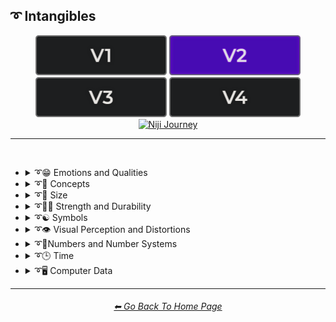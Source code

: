 <h2>➰ Intangibles</h2>

<div align="center">

[<img src="/Images/Repo_Parts/Buttons/Version_Buttons/button_version_V1_inactive.webp?raw=true" alt="MidJourney V1" height="64" />](/Pages/MJ_V1/Style_Pages/Sphere/Intangibles.md)
[<img src="/Images/Repo_Parts/Buttons/Version_Buttons/button_version_V2_active.webp?raw=true" alt="MidJourney V2" height="64" />](/Pages/MJ_V2/Style_Pages/Sphere/Intangibles.md)
[<img src="/Images/Repo_Parts/Buttons/Version_Buttons/button_version_V3_inactive.webp?raw=true" alt="MidJourney V3" height="64" />](/Pages/MJ_V3/Style_Pages/Sphere/Intangibles.md)
[<img src="/Images/Repo_Parts/Buttons/Version_Buttons/button_version_V4_inactive.webp?raw=true" alt="MidJourney V4" height="64" />](/Pages/MJ_V4/Style_Pages/Just_The_Style/Intangibles.md)
<br>
[<img src="/Images/Repo_Parts/Buttons/Version_Buttons/button_version_niji_inactive_full.webp?raw=true" alt="Niji Journey" height="64" />](/Pages/Niji_Journey/Style_Pages/Intangibles.md)

</div>

<hr>
<br>


- <details><summary>➰😁 Emotions and Qualities</summary><p><div align="center">

	| Happy | Happy Accidents | Joyful |
	| :-: | :-: | :-: |
	| <img src="/Images/MJ_V2/MidJourney_Styles_(sphere)/sphere_Happy.webp?raw=true" width="256" /> | <img src="/Images/MJ_V2/MidJourney_Styles_(sphere)/sphere_Happy_Accidents.webp?raw=true" width="256" /> | <img src="/Images/MJ_V2/MidJourney_Styles_(sphere)/Wave_12/sphere_Joyful.webp?raw=true" width="256" /> |
	
	<br>

	| Excited | Euphoric | Love |
	| :-: | :-: | :-: |
	| <img src="/Images/MJ_V2/MidJourney_Styles_(sphere)/sphere_Excited.webp?raw=true" width="256" /> | <img src="/Images/MJ_V2/MidJourney_Styles_(sphere)/Wave_9/sphere_Euphoric.webp?raw=true" width="256" /> | <img src="/Images/MJ_V2/MidJourney_Styles_(sphere)/Wave_11/sphere_Love.webp?raw=true" width="256" /> |

	<br>

	| Sad | Lonely | Depressing |
	| :-: | :-: | :-: |
	| <img src="/Images/MJ_V2/MidJourney_Styles_(sphere)/sphere_Sad.webp?raw=true" width="256" /> | <img src="/Images/MJ_V2/MidJourney_Styles_(sphere)/sphere_Lonely.webp?raw=true" width="256" /> | <img src="/Images/MJ_V2/MidJourney_Styles_(sphere)/Wave_9/sphere_Depressing.webp?raw=true" width="256" /> |
	
	<br>

	| Cheerful | Surprise |
	| :-: | :-: |
	| <img src="/Images/MJ_V2/MidJourney_Styles_(sphere)/Wave_13/sphere_Cheerful.webp?raw=true" width="256" /> | <img src="/Images/MJ_V2/MidJourney_Styles_(sphere)/Wave_12/sphere_Surprise.webp?raw=true" width="256" /> |

	<br>

	| Emotion | Emotional |
	| :-: | :-: |
	| <img src="/Images/MJ_V2/MidJourney_Styles_(sphere)/Wave_13/sphere_Emotion.webp?raw=true" width="256" /> | <img src="/Images/MJ_V2/MidJourney_Styles_(sphere)/Wave_12/sphere_Emotional.webp?raw=true" width="256" /> |

	<br>
	
	| Intense |
	| :-: |
	| <img src="/Images/MJ_V2/MidJourney_Styles_(sphere)/Wave_14/sphere_Intense.webp?raw=true" width="256" /> |

	<br>

	| Clever | Brilliant | Intelligent |
	| :-: | :-: | :-: |
	| <img src="/Images/MJ_V2/MidJourney_Styles_(sphere)/Wave_12/sphere_Clever.webp?raw=true" width="256" /> | <img src="/Images/MJ_V2/MidJourney_Styles_(sphere)/Wave_13/sphere_Brilliant.webp?raw=true" width="256" /> | <img src="/Images/MJ_V2/MidJourney_Styles_(sphere)/Wave_13/sphere_Intelligent.webp?raw=true" width="256" /> |

	<br>

	| Whimsical |
	| :-: |
	| <img src="/Images/MJ_V2/MidJourney_Styles_(sphere)/Wave_12/sphere_Whimsical.webp?raw=true" width="256" /> |

	<br>

	| Pleasing | Evocative |
	| :-: | :-: |
	| <img src="/Images/MJ_V2/MidJourney_Styles_(sphere)/Wave_13/sphere_Pleasing.webp?raw=true" width="256" /> | <img src="/Images/MJ_V2/MidJourney_Styles_(sphere)/Wave_12/sphere_Evocative.webp?raw=true" width="256" /> |

	<br>

	| Angry | Dangerous |
	| :-: | :-: |
	| <img src="/Images/MJ_V2/MidJourney_Styles_(sphere)/sphere_Angry.webp?raw=true" width="256" /> | <img src="/Images/MJ_V2/MidJourney_Styles_(sphere)/Wave_11/sphere_Dangerous.webp?raw=true" width="256" /> |
	
	<br>

	| Angelic | Good | Heavenly |
	| :-: | :-: | :-: |
	| <img src="/Images/MJ_V2/MidJourney_Styles_(sphere)/sphere_Angelic.webp?raw=true" width="256" /> | <img src="/Images/MJ_V2/MidJourney_Styles_(sphere)/sphere_Good.webp?raw=true" width="256" /> | <img src="/Images/MJ_V2/MidJourney_Styles_(sphere)/Wave_12/sphere_Heavenly.webp?raw=true" width="256" /> |

	<br>

	| Evil | Diabolic | Demonic |
	| :-: | :-: | :-: |
	| <img src="/Images/MJ_V2/MidJourney_Styles_(sphere)/sphere_Evil.webp?raw=true" width="256" /> | <img src="/Images/MJ_V2/MidJourney_Styles_(sphere)/Wave_11/sphere_Diabolic.webp?raw=true" width="256" /> | <img src="/Images/MJ_V2/MidJourney_Styles_(sphere)/Wave_11/sphere_Demonic.webp?raw=true" width="256" /> |

	<br>

	| Corrupt | Corrupted |
	| :-: | :-: |
	| <img src="/Images/MJ_V2/MidJourney_Styles_(sphere)/Wave_11/sphere_Corrupt.webp?raw=true" width="256" /> | <img src="/Images/MJ_V2/MidJourney_Styles_(sphere)/Wave_11/sphere_Corrupted.webp?raw=true" width="256" /> |

	<br>

    | God | Devil |
    | :-: | :-: |
    | <img src="/Images/MJ_V2/MidJourney_Styles_(sphere)/Wave_9/sphere_God.webp?raw=true" width="256" /> | <img src="/Images/MJ_V2/MidJourney_Styles_(sphere)/Wave_9/sphere_Devil.webp?raw=true" width="256" /> |

    <br>

	| Benevolent | Malevolent |
	| :-: | :-: |
	| <img src="/Images/MJ_V2/MidJourney_Styles_(sphere)/Wave_9/sphere_Benevolent.webp?raw=true" width="256" /> | <img src="/Images/MJ_V2/MidJourney_Styles_(sphere)/Wave_9/sphere_Malevolent.webp?raw=true" width="256" /> |

	<br>
	
	| Troubled | Cringey |
	| :-: | :-: |
	| <img src="/Images/MJ_V2/MidJourney_Styles_(sphere)/Wave_14/sphere_Troubled.webp?raw=true" width="256" /> | <img src="/Images/MJ_V2/MidJourney_Styles_(sphere)/Wave_14/sphere_Cringey.webp?raw=true" width="256" /> |

	<br>

	| Creepy | Horror | Frightened |
	| :-: | :-: | :-: |
	| <img src="/Images/MJ_V2/MidJourney_Styles_(sphere)/Wave_9/sphere_Creepy.webp?raw=true" width="256" /> | <img src="/Images/MJ_V2/MidJourney_Styles_(sphere)/Wave_9/sphere_Horror.webp?raw=true" width="256" /> | <img src="/Images/MJ_V2/MidJourney_Styles_(sphere)/Wave_12/sphere_Frightened.webp?raw=true" width="256" /> |

	<br>
	
	| Soulful | Sublime | Ideal |
	| :-: | :-: | :-: |
	| <img src="/Images/MJ_V2/MidJourney_Styles_(sphere)/Wave_12/sphere_Soulful.webp?raw=true" width="256" /> | <img src="/Images/MJ_V2/MidJourney_Styles_(sphere)/Wave_12/sphere_Sublime.webp?raw=true" width="256" /> | <img src="/Images/MJ_V2/MidJourney_Styles_(sphere)/Wave_12/sphere_Ideal.webp?raw=true" width="256" /> |

	<br>

	| Luscious | Consumable |
	| :-: | :-: |
	| <img src="/Images/MJ_V2/MidJourney_Styles_(sphere)/Wave_13/sphere_Luscious.webp?raw=true" width="256" /> | <img src="/Images/MJ_V2/MidJourney_Styles_(sphere)/Wave_13/sphere_Consumable.webp?raw=true" width="256" /> |

	<br>

	| Cute |
	| :-: |
	| <img src="/Images/MJ_V2/MidJourney_Styles_(sphere)/Wave_11/sphere_Cute.webp?raw=true" width="256" /> |

	</div></p></details>


- <details><summary>➰🧠 Concepts</summary><p><div align="center">

	| Concept | Conceptual | Number |
	| :-: | :-: | :-: |
	| <img src="/Images/MJ_V2/MidJourney_Styles_(sphere)/Wave_13/sphere_Concept.webp?raw=true" width="256" /> | <img src="/Images/MJ_V2/MidJourney_Styles_(sphere)/Wave_14/sphere_Conceptual.webp?raw=true" width="256" /> | <img src="/Images/MJ_V2/MidJourney_Styles_(sphere)/Wave_13/sphere_Number.webp?raw=true" width="256" /> |
	
	<br>

	| Infused | Refreshing | Essence |
	| :-: | :-: | :-: |
	| <img src="/Images/MJ_V2/MidJourney_Styles_(sphere)/sphere_Infused.webp?raw=true" width="256" /> | <img src="/Images/MJ_V2/MidJourney_Styles_(sphere)/sphere_Refreshing.webp?raw=true" width="256" /> | <img src="/Images/MJ_V2/MidJourney_Styles_(sphere)/sphere_Essence.webp?raw=true" width="256" /> |
	
	<br>
	
	| Esoteric | Supersonic | Magnetic |
	| :-: | :-: | :-: |
	| <img src="/Images/MJ_V2/MidJourney_Styles_(sphere)/Wave_11/sphere_Esoteric.webp?raw=true" width="256" /> | <img src="/Images/MJ_V2/MidJourney_Styles_(sphere)/sphere_Supersonic.webp?raw=true" width="256" /> | <img src="/Images/MJ_V2/MidJourney_Styles_(sphere)/Wave_11/sphere_Magnetic.webp?raw=true" width="256" /> |

	<br>

	| Significant | Insanity |
	| :-: | :-: |
	| <img src="/Images/MJ_V2/MidJourney_Styles_(sphere)/Wave_9/sphere_Significant.webp?raw=true" width="256" /> | <img src="/Images/MJ_V2/MidJourney_Styles_(sphere)/Wave_11/sphere_Insanity.webp?raw=true" width="256" /> |

	<br>

	| Void |
	| :-: |
	| <img src="/Images/MJ_V2/MidJourney_Styles_(sphere)/Wave_12/sphere_Void.webp?raw=true" width="256" /> |

	<br>
	
	| Theme |
	| :-: |
	| <img src="/Images/MJ_V2/MidJourney_Styles_(sphere)/Wave_13/sphere_Theme.webp?raw=true" width="256" /> |

	<br>

	| Neural | Bleak | Barren |
	| :-: | :-: | :-: |
	| <img src="/Images/MJ_V2/MidJourney_Styles_(sphere)/Wave_13/sphere_Neural.webp?raw=true" width="256" /> | <img src="/Images/MJ_V2/MidJourney_Styles_(sphere)/Wave_13/sphere_Bleak.webp?raw=true" width="256" /> | <img src="/Images/MJ_V2/MidJourney_Styles_(sphere)/Wave_13/sphere_Barren.webp?raw=true" width="256" /> |
	
	<br>

	| Eerie | Vast |
	| :-: | :-: |
	| <img src="/Images/MJ_V2/MidJourney_Styles_(sphere)/Wave_10/sphere_Eerie.webp?raw=true" width="256" /> | <img src="/Images/MJ_V2/MidJourney_Styles_(sphere)/Wave_10/sphere_Vast.webp?raw=true" width="256" /> |

	<br>

	| Nothing | Something |
	| :-: | :-: |
	| <img src="/Images/MJ_V2/MidJourney_Styles_(sphere)/Wave_11/sphere_Nothing.webp?raw=true" width="256" /> | <img src="/Images/MJ_V2/MidJourney_Styles_(sphere)/Wave_11/sphere_Something.webp?raw=true" width="256" /> |
	
	<br>
	
	| Anything | Everything |
	| :-: | :-: |
	| <img src="/Images/MJ_V2/MidJourney_Styles_(sphere)/Wave_11/sphere_Anything.webp?raw=true" width="256" /> | <img src="/Images/MJ_V2/MidJourney_Styles_(sphere)/Wave_11/sphere_Everything.webp?raw=true" width="256" /> |

	<br>
	
	| Someone | Somebody |
	| :-: | :-: |
	| <img src="/Images/MJ_V2/MidJourney_Styles_(sphere)/Wave_12/sphere_Someone.webp?raw=true" width="256" /> | <img src="/Images/MJ_V2/MidJourney_Styles_(sphere)/Wave_12/sphere_Somebody.webp?raw=true" width="256" /> |
	
	<br>
	
	| No-one | Nobody |
	| :-: | :-: |
	| <img src="/Images/MJ_V2/MidJourney_Styles_(sphere)/Wave_12/sphere_No-one.webp?raw=true" width="256" /> | <img src="/Images/MJ_V2/MidJourney_Styles_(sphere)/Wave_12/sphere_Nobody.webp?raw=true" width="256" /> |
	
	<br>
	
	| Anyone | Anybody |
	| :-: | :-: |
	| <img src="/Images/MJ_V2/MidJourney_Styles_(sphere)/Wave_12/sphere_Anyone.webp?raw=true" width="256" /> | <img src="/Images/MJ_V2/MidJourney_Styles_(sphere)/Wave_12/sphere_Anybody.webp?raw=true" width="256" /> |

	<br>
	
	| Feng Shui | Perfectionism | OCD |
	| :-: | :-: | :-: |
	| <img src="/Images/MJ_V2/MidJourney_Styles_(sphere)/sphere_Feng_Shui.webp?raw=true" width="256" /> | <img src="/Images/MJ_V2/MidJourney_Styles_(sphere)/sphere_Perfectionism.webp?raw=true" width="256" /> | <img src="/Images/MJ_V2/MidJourney_Styles_(sphere)/sphere_OCD.webp?raw=true" width="256" /> |
	
	<br>

	| Knolling | Organized | Sorted |
	| :-: | :-: | :-: |
	| <img src="/Images/MJ_V2/MidJourney_Styles_(sphere)/Wave_14/sphere_Knolling.webp?raw=true" width="256" /> | <img src="/Images/MJ_V2/MidJourney_Styles_(sphere)/Wave_9/sphere_Organized.webp?raw=true" width="256" /> | <img src="/Images/MJ_V2/MidJourney_Styles_(sphere)/Wave_9/sphere_Sorted.webp?raw=true" width="256" /> |

	<br>

	| Neat | Tidy | Archive |
	| :-: | :-: | :-: |
	| <img src="/Images/MJ_V2/MidJourney_Styles_(sphere)/Wave_9/sphere_Neat.webp?raw=true" width="256" /> | <img src="/Images/MJ_V2/MidJourney_Styles_(sphere)/Wave_9/sphere_Tidy.webp?raw=true" width="256" /> | <img src="/Images/MJ_V2/MidJourney_Styles_(sphere)/Wave_12/sphere_Archive.webp?raw=true" width="256" /> |

	<br>
	
	| Random | Technique |
	| :-: | :-: |
    | <img src="/Images/MJ_V2/MidJourney_Styles_(sphere)/sphere_Random.webp?raw=true" width="256" /> | <img src="/Images/MJ_V2/MidJourney_Styles_(sphere)/Wave_13/sphere_Technique.webp?raw=true" width="256" /> |

    <br>
	
	| Array | Flexible | Upside-Down |
	| :-: | :-: | :-: |
	| <img src="/Images/MJ_V2/MidJourney_Styles_(sphere)/sphere_Array.webp?raw=true" width="256" /> | <img src="/Images/MJ_V2/MidJourney_Styles_(sphere)/sphere_Flexible.webp?raw=true" width="256" /> | <img src="/Images/MJ_V2/MidJourney_Styles_(sphere)/sphere_Upside-Down.webp?raw=true" width="256" /> |

	<br>
	
	| Chiral | Chirality | Ambidextrous |
	| :-: | :-: | :-: |
	| <img src="/Images/MJ_V2/MidJourney_Styles_(sphere)/Wave_14/sphere_Chiral.webp?raw=true" width="256" /> | <img src="/Images/MJ_V2/MidJourney_Styles_(sphere)/Wave_14/sphere_Chirality.webp?raw=true" width="256" /> | <img src="/Images/MJ_V2/MidJourney_Styles_(sphere)/Wave_14/sphere_Ambidextrous.webp?raw=true" width="256" /> |
	
	<br>
	
	| Continuity |
	| :-: |
	| <img src="/Images/MJ_V2/MidJourney_Styles_(sphere)/Wave_14/sphere_Continuity.webp?raw=true" width="256" /> |

	<br>
	
	| Kinetic |
	| :-: |
	| <img src="/Images/MJ_V2/MidJourney_Styles_(sphere)/Wave_14/sphere_Kinetic.webp?raw=true" width="256" /> |

	<br>

	| Muted | Silence |
	| :-: | :-: |
	| <img src="/Images/MJ_V2/MidJourney_Styles_(sphere)/sphere_Muted.webp?raw=true" width="256" /> | <img src="/Images/MJ_V2/MidJourney_Styles_(sphere)/Wave_12/sphere_Silence.webp?raw=true" width="256" /> |

	<br>

	| Ambiguous Image | Bayer Matrix |
	| :-: | :-: |
	| <img src="/Images/MJ_V2/MidJourney_Styles_(sphere)/sphere_Ambiguous_image.webp?raw=true" width="256" /> | <img src="/Images/MJ_V2/MidJourney_Styles_(sphere)/sphere_BayerMatrix.webp?raw=true" width="256" /> |

	<br>

	| Beginning | End | Extended |
    | :-: | :-: | :-: |
    | <img src="/Images/MJ_V2/MidJourney_Styles_(sphere)/sphere_Beginning.webp?raw=true" width="256" /> | <img src="/Images/MJ_V2/MidJourney_Styles_(sphere)/sphere_End.webp?raw=true" width="256" /> | <img src="/Images/MJ_V2/MidJourney_Styles_(sphere)/Wave_13/sphere_Extended.webp?raw=true" width="256" /> |

	<br>

	| Life | Death | Purgatory |
	| :-: | :-: | :-: |
	| <img src="/Images/MJ_V2/MidJourney_Styles_(sphere)/Wave_12/sphere_Life.webp?raw=true" width="256" /> | <img src="/Images/MJ_V2/MidJourney_Styles_(sphere)/Wave_12/sphere_Death.webp?raw=true" width="256" /> | <img src="/Images/MJ_V2/MidJourney_Styles_(sphere)/Wave_12/sphere_Purgatory.webp?raw=true" width="256" /> |

	<br>

	| Mind | Ego | Egodeath |
	| :-: | :-: | :-: |
	| <img src="/Images/MJ_V2/MidJourney_Styles_(sphere)/Wave_12/sphere_Mind.webp?raw=true" width="256" /> | <img src="/Images/MJ_V2/MidJourney_Styles_(sphere)/Wave_12/sphere_Ego.webp?raw=true" width="256" /> | <img src="/Images/MJ_V2/MidJourney_Styles_(sphere)/Wave_12/sphere_Egodeath.webp?raw=true" width="256" /> |

	<br>

	| Paradox | Cryptic |
	| :-: | :-: |
	|<img src="/Images/MJ_V2/MidJourney_Styles_(sphere)/sphere_Paradox.webp?raw=true" width="256" /> | <img src="/Images/MJ_V2/MidJourney_Styles_(sphere)/Wave_14/sphere_Cryptic.webp?raw=true" width="256" /> |

	<br>

	| Modified | Modification | Manipulation |
	| :-: | :-: | :-: |
	| <img src="/Images/MJ_V2/MidJourney_Styles_(sphere)/Wave_13/sphere_Modified.webp?raw=true" width="256" /> | <img src="/Images/MJ_V2/MidJourney_Styles_(sphere)/Wave_13/sphere_Modification.webp?raw=true" width="256" /> | <img src="/Images/MJ_V2/MidJourney_Styles_(sphere)/Wave_13/sphere_Manipulation.webp?raw=true" width="256" /> |
	
	<br>
	
	| Alterations |
	| :-: |
	| <img src="/Images/MJ_V2/MidJourney_Styles_(sphere)/sphere_Alterations.webp?raw=true" width="256" /> |

	<br>
	
	| Miscellaneous | Experimental |
	| :-: | :-: |
	| <img src="/Images/MJ_V2/MidJourney_Styles_(sphere)/Wave_13/sphere_Miscellaneous.webp?raw=true" width="256" /> | <img src="/Images/MJ_V2/MidJourney_Styles_(sphere)/Wave_13/sphere_Experimental.webp?raw=true" width="256" /> |
	
	<br>
	
	| Aspect | Ratio | Aspect Ratio |
	| :-: | :-: | :-: |
	| <img src="/Images/MJ_V2/MidJourney_Styles_(sphere)/Wave_13/sphere_Aspect.webp?raw=true" width="256" /> | <img src="/Images/MJ_V2/MidJourney_Styles_(sphere)/Wave_13/sphere_Ratio.webp?raw=true" width="256" /> | <img src="/Images/MJ_V2/MidJourney_Styles_(sphere)/Wave_13/sphere_Aspect_Ratio.webp?raw=true" width="256" /> |
	
	<br>

	| Physics | System | Prompt |
	| :-: | :-: | :-: |
	| <img src="/Images/MJ_V2/MidJourney_Styles_(sphere)/sphere_physics.webp?raw=true" width="256" /> | <img src="/Images/MJ_V2/MidJourney_Styles_(sphere)/Wave_13/sphere_System.webp?raw=true" width="256" /> | <img src="/Images/MJ_V2/MidJourney_Styles_(sphere)/Wave_11/sphere_Prompt.webp?raw=true" width="256" /> |

	<br>

	| Sinusoid | Summation |
	| :-: | :-: |
	| <img src="/Images/MJ_V2/MidJourney_Styles_(sphere)/sphere_Sinusoid.webp?raw=true" width="256" /> | <img src="/Images/MJ_V2/MidJourney_Styles_(sphere)/sphere_Summation.webp?raw=true" width="256" /> |

	<br>

	| Destructive | Abrasion |
	| :-: | :-: |
	| <img src="/Images/MJ_V2/MidJourney_Styles_(sphere)/sphere_Destructive.webp?raw=true" width="256" /> | <img src="/Images/MJ_V2/MidJourney_Styles_(sphere)/sphere_Abrasion.webp?raw=true" width="256" /> |

	<br>

	| Obstructed | Convergence |
	| :-: | :-: |
	| <img src="/Images/MJ_V2/MidJourney_Styles_(sphere)/sphere_Obstructed.webp?raw=true" width="256" /> | <img src="/Images/MJ_V2/MidJourney_Styles_(sphere)/sphere_Convergence.webp?raw=true" width="256" /> |

	<br>

    | Displace | Shifted | Shifting |
    | :-: | :-: | :-: |
	| <img src="/Images/MJ_V2/MidJourney_Styles_(sphere)/sphere_Displace.webp?raw=true" width="256" /> | <img src="/Images/MJ_V2/MidJourney_Styles_(sphere)/sphere_Shifted.webp?raw=true" width="256" /> | <img src="/Images/MJ_V2/MidJourney_Styles_(sphere)/sphere_Shifting.webp?raw=true" width="256" /> |

	<br>
	
	| Resolution | Format |
	| :-: | :-: |
	| <img src="/Images/MJ_V2/MidJourney_Styles_(sphere)/Wave_13/sphere_Resolution.webp?raw=true" width="256" /> | <img src="/Images/MJ_V2/MidJourney_Styles_(sphere)/Wave_13/sphere_Format.webp?raw=true" width="256" /> |

	<br>
	
	| Breathing |
	| :-: |
	| <img src="/Images/MJ_V2/MidJourney_Styles_(sphere)/sphere_Breathing.webp?raw=true" width="256" /> |

	<br>
	
	| Play | Playing | Playful |
	| :-: | :-: | :-: |
	| <img src="/Images/MJ_V2/MidJourney_Styles_(sphere)/sphere_Play.webp?raw=true" width="256" /> | <img src="/Images/MJ_V2/MidJourney_Styles_(sphere)/sphere_Playing.webp?raw=true" width="256" /> | <img src="/Images/MJ_V2/MidJourney_Styles_(sphere)/sphere_Playful.webp?raw=true" width="256" /> |

	<br>
	
	| Derp | Hurr-Durr |
	| :-: | :-: |
	| <img src="/Images/MJ_V2/MidJourney_Styles_(sphere)/sphere_Derp.webp?raw=true" width="256" /> | <img src="/Images/MJ_V2/MidJourney_Styles_(sphere)/sphere_Hurr-Durr.webp?raw=true" width="256" /> |
	
	<br>
	
	| Derr | Durrific |
	| :-: | :-: |
	| <img src="/Images/MJ_V2/MidJourney_Styles_(sphere)/sphere_Derr.webp?raw=true" width="256" /> | <img src="/Images/MJ_V2/MidJourney_Styles_(sphere)/sphere_Durrific.webp?raw=true" width="256" /> |

	</div></p></details>


- <details><summary>➰🤏 Size</summary><p><div align="center">

	| Size | Bite-Sized | Scale |
	| :-: | :-: | :-: |
	| <img src="/Images/MJ_V2/MidJourney_Styles_(sphere)/Wave_13/sphere_Size.webp?raw=true" width="256" /> | <img src="/Images/MJ_V2/MidJourney_Styles_(sphere)/Wave_13/sphere_Bite-Sized.webp?raw=true" width="256" /> | <img src="/Images/MJ_V2/MidJourney_Styles_(sphere)/Wave_14/sphere_Scale.webp?raw=true" width="256" /> |
	
	<br>

	| Nano | Micro | Tiny |
	| :-: | :-: | :-: |
	| <img src="/Images/MJ_V2/MidJourney_Styles_(sphere)/sphere_Nano.webp?raw=true" width="256" /> | <img src="/Images/MJ_V2/MidJourney_Styles_(sphere)/sphere_Micro.webp?raw=true" width="256" /> | <img src="/Images/MJ_V2/MidJourney_Styles_(sphere)/sphere_Tiny.webp?raw=true" width="256" /> |
	
	<br>
	
	| Mini | Big | Large |
	| :-: | :-: | :-: |
	| <img src="/Images/MJ_V2/MidJourney_Styles_(sphere)/sphere_Mini.webp?raw=true" width="256" /> | <img src="/Images/MJ_V2/MidJourney_Styles_(sphere)/sphere_Big.webp?raw=true" width="256" /> | <img src="/Images/MJ_V2/MidJourney_Styles_(sphere)/sphere_Large.webp?raw=true" width="256" /> |

	<br>
	
	| Huge | Massive | Massive Scale |
	| :-: | :-: | :-: |
	| <img src="/Images/MJ_V2/MidJourney_Styles_(sphere)/sphere_massivescale.webp?raw=true" width="256" /> | <img src="/Images/MJ_V2/MidJourney_Styles_(sphere)/sphere_Massive.webp?raw=true" width="256" /> | <img src="/Images/MJ_V2/MidJourney_Styles_(sphere)/sphere_Huge.webp?raw=true" width="256" /> |
	
	</div></p></details>


- <details><summary>➰🏋️‍♂️ Strength and Durability</summary><p><div align="center">

	| Weak | Strong | Durable |
	| :-: | :-: | :-: |
	| <img src="/Images/MJ_V2/MidJourney_Styles_(sphere)/sphere_Weak.webp?raw=true" width="256" /> | <img src="/Images/MJ_V2/MidJourney_Styles_(sphere)/sphere_Strong.webp?raw=true" width="256" /> | <img src="/Images/MJ_V2/MidJourney_Styles_(sphere)/Wave_14/sphere_Durable.webp?raw=true" width="256" /> |

	<br>

	| Powerful |
	| :-: |
	| <img src="/Images/MJ_V2/MidJourney_Styles_(sphere)/sphere_Powerful.webp?raw=true" width="256" /> |

	</div></p></details>


- <details><summary>➰☯ Symbols</summary><p>

  - <details><summary>☯♓ Zodiac Signs</summary><p><div align="center">

    | Capricornus | Aquarius | Pisces |
    | :-: | :-: | :-: |
    | <img src="/Images/MJ_V2/MidJourney_Styles_(sphere)/sphere_Capricornus.webp?raw=true" width="256" /> | <img src="/Images/MJ_V2/MidJourney_Styles_(sphere)/sphere_Aquarius.webp?raw=true" width="256" /> | <img src="/Images/MJ_V2/MidJourney_Styles_(sphere)/sphere_Pisces.webp?raw=true" width="256" /> |

    <br>

    | Taurus | Gemini | Cancer |
    | :-: | :-: | :-: |
    | <img src="/Images/MJ_V2/MidJourney_Styles_(sphere)/sphere_Taurus.webp?raw=true" width="256" /> | <img src="/Images/MJ_V2/MidJourney_Styles_(sphere)/sphere_Gemini.webp?raw=true" width="256" /> | <img src="/Images/MJ_V2/MidJourney_Styles_(sphere)/sphere_Cancer.webp?raw=true" width="256" /> |

    <br>

    | Leo | Virgo | Libra |
    | :-: | :-: | :-: |
    | <img src="/Images/MJ_V2/MidJourney_Styles_(sphere)/sphere_Leo.webp?raw=true" width="256" /> | <img src="/Images/MJ_V2/MidJourney_Styles_(sphere)/sphere_Virgo.webp?raw=true" width="256" /> | <img src="/Images/MJ_V2/MidJourney_Styles_(sphere)/sphere_Libra.webp?raw=true" width="256" /> |

    <br>

    | Scorpio | Sagittarius |
    | :-: | :-: |
    | <img src="/Images/MJ_V2/MidJourney_Styles_(sphere)/sphere_Scorpio.webp?raw=true" width="256" /> | <img src="/Images/MJ_V2/MidJourney_Styles_(sphere)/sphere_Sagittarius.webp?raw=true" width="256" /> |

	</div></p></details>


  - <details><summary>☯ Other Symbols</summary><p><div align="center">

	| Symbol | Symbols |
	| :-: | :-: |
	| <img src="/Images/MJ_V2/MidJourney_Styles_(sphere)/Wave_13/sphere_Symbol.webp?raw=true" width="256" /> | <img src="/Images/MJ_V2/MidJourney_Styles_(sphere)/Wave_13/sphere_Symbols.webp?raw=true" width="256" /> |

	<br>

	| Zodiac | Zodiac Sign |
	| :-: | :-: |
	| <img src="/Images/MJ_V2/MidJourney_Styles_(sphere)/Wave_13/sphere_Zodiac.webp?raw=true" width="256" /> | <img src="/Images/MJ_V2/MidJourney_Styles_(sphere)/Wave_13/sphere_Zodiac_Sign.webp?raw=true" width="256" /> |

	<br>

	| Yin Yang | Clef |
	| :-: | :-: |
	| <img src="/Images/MJ_V2/MidJourney_Styles_(sphere)/sphere_YinYang.webp?raw=true" width="256" /> | <img src="/Images/MJ_V2/MidJourney_Styles_(sphere)/Wave_11/sphere_Clef.webp?raw=true" width="256" /> |

	<br>
	
	| Sigil | Ouroboros |
	| :-: | :-: |
	| <img src="/Images/MJ_V2/MidJourney_Styles_(sphere)/Wave_11/sphere_Sigil.webp?raw=true" width="256" /> | <img src="/Images/MJ_V2/MidJourney_Styles_(sphere)/Wave_11/sphere_Ouroboros.webp?raw=true" width="256" /> |

	</div></p></details>

  </p></details>


- <details><summary>➰👁 Visual Perception and Distortions</summary><p><div align="center">

	| Visual Perception | Visual Agnosia | Vertigo |
	| :-: | :-: | :-: |
	| <img src="/Images/MJ_V2/MidJourney_Styles_(sphere)/sphere_Visual_Perception.webp?raw=true" width="256" /> | <img src="/Images/MJ_V2/MidJourney_Styles_(sphere)/sphere_Visual_Agnosia.webp?raw=true" width="256" /> | <img src="/Images/MJ_V2/MidJourney_Styles_(sphere)/Wave_12/sphere_Vertigo.webp?raw=true" width="256" /> |

	<br>

	| Ianothinopsia | Dysmorphopsia |
	| :-: | :-: |
	| <img src="/Images/MJ_V2/MidJourney_Styles_(sphere)/sphere_Ianothinopsia.webp?raw=true" width="256" /> | <img src="/Images/MJ_V2/MidJourney_Styles_(sphere)/sphere_Dysmorphopsia.webp?raw=true" width="256" /> |
	
	<br>
	
	| Micropsia | Microtelepsia |
	| :-: | :-: |
	| <img src="/Images/MJ_V2/MidJourney_Styles_(sphere)/sphere_Micropsia.webp?raw=true" width="256" /> | <img src="/Images/MJ_V2/MidJourney_Styles_(sphere)/sphere_Microtelepsia.webp?raw=true" width="256" /> |
	
	<br>
	
	| Macropsia | Pelopsia |
	| :-: | :-: |
	| <img src="/Images/MJ_V2/MidJourney_Styles_(sphere)/sphere_Macropsia.webp?raw=true" width="256" /> | <img src="/Images/MJ_V2/MidJourney_Styles_(sphere)/sphere_Pelopsia.webp?raw=true" width="256" /> |
	
	<br>
	
	| Xanthopsia | Achromatopsia |
	| :-: | :-: |
	| <img src="/Images/MJ_V2/MidJourney_Styles_(sphere)/sphere_Xanthopsia.webp?raw=true" width="256" /> | <img src="/Images/MJ_V2/MidJourney_Styles_(sphere)/sphere_Achromatopsia.webp?raw=true" width="256" /> |

  </div></p></details>


- <details><summary>➰🔢Numbers and Number Systems</summary><p>

  - <details><summary>🔢 Numbers</summary><p><div align="center">

	| Hundred | Thousand |
	| :-: | :-: |
	| <img src="/Images/MJ_V2/MidJourney_Styles_(sphere)/Wave_9/sphere_Hundred.webp?raw=true" width="256" /> | <img src="/Images/MJ_V2/MidJourney_Styles_(sphere)/Wave_9/sphere_Thousand.webp?raw=true" width="256" /> |

	<br>

	| Million | Billion | Trillion |
	| :-: | :-: | :-: |
	| <img src="/Images/MJ_V2/MidJourney_Styles_(sphere)/Wave_9/sphere_Million.webp?raw=true" width="256" /> | <img src="/Images/MJ_V2/MidJourney_Styles_(sphere)/Wave_9/sphere_Billion.webp?raw=true" width="256" /> | <img src="/Images/MJ_V2/MidJourney_Styles_(sphere)/Wave_9/sphere_Trillion.webp?raw=true" width="256" /> |

	<br>
	
	| Quadrillion |
	| :-: |
	| <img src="/Images/MJ_V2/MidJourney_Styles_(sphere)/Wave_12/sphere_Quadrillion.webp?raw=true" width="256" /> |

	</div></p></details>




  - <details><summary>🔢 Number Systems</summary><p><div align="center">

	| Unary | Binary | Ternary |
	| :-: | :-: | :-: |
	| <img src="/Images/MJ_V2/MidJourney_Styles_(sphere)/sphere_Unary.webp?raw=true" width="256" /> | <img src="/Images/MJ_V2/MidJourney_Styles_(sphere)/sphere_Binary.webp?raw=true" width="256" /> | <img src="/Images/MJ_V2/MidJourney_Styles_(sphere)/sphere_Ternary.webp?raw=true" width="256" /> |
	
	<br>
	
	| Quaternary | Quinary | Senary |
	| :-: | :-: | :-: |
	| <img src="/Images/MJ_V2/MidJourney_Styles_(sphere)/sphere_Quaternary.webp?raw=true" width="256" /> | <img src="/Images/MJ_V2/MidJourney_Styles_(sphere)/sphere_Quinary.webp?raw=true" width="256" /> | <img src="/Images/MJ_V2/MidJourney_Styles_(sphere)/sphere_Senary.webp?raw=true" width="256" /> |
	
	<br>
	
	| Septenary | Octal | Nonary |
	| :-: | :-: | :-: |
	| <img src="/Images/MJ_V2/MidJourney_Styles_(sphere)/sphere_Septenary.webp?raw=true" width="256" /> | <img src="/Images/MJ_V2/MidJourney_Styles_(sphere)/sphere_Octal.webp?raw=true" width="256" /> | <img src="/Images/MJ_V2/MidJourney_Styles_(sphere)/sphere_Nonary.webp?raw=true" width="256" /> |
	
	<br>
	
	| Decimal | Hexadecimal |
	| :-: | :-: |
	| <img src="/Images/MJ_V2/MidJourney_Styles_(sphere)/sphere_Decimal.webp?raw=true" width="256" /> | <img src="/Images/MJ_V2/MidJourney_Styles_(sphere)/sphere_Hexadecimal.webp?raw=true" width="256" /> |

	</div></p></details>


  - <details><summary>🔢 Tuples</summary><p><div align="center">

	| Single | Double | Triple |
	| :-: | :-: | :-: |
	| <img src="/Images/MJ_V2/MidJourney_Styles_(sphere)/Wave_14/sphere_Single.webp?raw=true" width="256" /> | <img src="/Images/MJ_V2/MidJourney_Styles_(sphere)/Wave_14/sphere_Double.webp?raw=true" width="256" /> | <img src="/Images/MJ_V2/MidJourney_Styles_(sphere)/Wave_14/sphere_Triple.webp?raw=true" width="256" /> |
	
	<br>
	
	| Quadruple | Quintuple |
	| :-: | :-: |
	| <img src="/Images/MJ_V2/MidJourney_Styles_(sphere)/Wave_14/sphere_Quadruple.webp?raw=true" width="256" /> | <img src="/Images/MJ_V2/MidJourney_Styles_(sphere)/Wave_14/sphere_Quintuple.webp?raw=true" width="256" /> |

	</div></p></details>

  </p></details>


- <details><summary>➰🕒 Time</summary><p><div align="center">

    | Early | Late |
	| :-: | :-: |
	| <img src="/Images/MJ_V2/MidJourney_Styles_(sphere)/Wave_12/sphere_Early.webp?raw=true" width="256" /> | <img src="/Images/MJ_V2/MidJourney_Styles_(sphere)/Wave_12/sphere_Late.webp?raw=true" width="256" /> |
	
	<br>
	
	| Past | Future |
	| :-: | :-: |
	| <img src="/Images/MJ_V2/MidJourney_Styles_(sphere)/Wave_12/sphere_Past.webp?raw=true" width="256" /> | <img src="/Images/MJ_V2/MidJourney_Styles_(sphere)/Wave_12/sphere_Future.webp?raw=true" width="256" /> |
	
	<br>
	
	| Time | Present-Time | Current-Time |
	| :-: | :-: | :-: |
	| <img src="/Images/MJ_V2/MidJourney_Styles_(sphere)/Wave_13/sphere_Time.webp?raw=true" width="256" /> | <img src="/Images/MJ_V2/MidJourney_Styles_(sphere)/Wave_12/sphere_Present-Time.webp?raw=true" width="256" /> | <img src="/Images/MJ_V2/MidJourney_Styles_(sphere)/Wave_12/sphere_Current-Time.webp?raw=true" width="256" /> |
	
	<br>
	
	| Second | Minute | Hour |
	| :-: | :-: | :-: |
	| <img src="/Images/MJ_V2/MidJourney_Styles_(sphere)/Wave_12/sphere_Second.webp?raw=true" width="256" /> | <img src="/Images/MJ_V2/MidJourney_Styles_(sphere)/Wave_12/sphere_Minute.webp?raw=true" width="256" /> | <img src="/Images/MJ_V2/MidJourney_Styles_(sphere)/Wave_12/sphere_Hour.webp?raw=true" width="256" /> |
	
	<br>
	
	| Week | Month | Year |
	| :-: | :-: | :-: |
	| <img src="/Images/MJ_V2/MidJourney_Styles_(sphere)/Wave_12/sphere_Week.webp?raw=true" width="256" /> | <img src="/Images/MJ_V2/MidJourney_Styles_(sphere)/Wave_12/sphere_Month.webp?raw=true" width="256" /> | <img src="/Images/MJ_V2/MidJourney_Styles_(sphere)/Wave_12/sphere_Year.webp?raw=true" width="256" /> |
	
	<br>
	
	| Decade | Millennia |
	| :-: | :-: |
	| <img src="/Images/MJ_V2/MidJourney_Styles_(sphere)/Wave_12/sphere_Decade.webp?raw=true" width="256" /> | <img src="/Images/MJ_V2/MidJourney_Styles_(sphere)/Wave_12/sphere_Millennia.webp?raw=true" width="256" /> |
	
	<br>
	
	| Epoch | Aeon |
	| :-: | :-: |
	| <img src="/Images/MJ_V2/MidJourney_Styles_(sphere)/Wave_12/sphere_Epoch.webp?raw=true" width="256" /> | <img src="/Images/MJ_V2/MidJourney_Styles_(sphere)/Wave_12/sphere_Aeon.webp?raw=true" width="256" /> |

	</div></p></details>


- <details><summary>➰🖥 Computer Data</summary><p><div align="center">

    | Bit | Byte |
	| :-: | :-: |
	| <img src="/Images/MJ_V2/MidJourney_Styles_(sphere)/Wave_12/sphere_Bit.webp?raw=true" width="256" /> | <img src="/Images/MJ_V2/MidJourney_Styles_(sphere)/Wave_12/sphere_Byte.webp?raw=true" width="256" /> |
	
	<br>
	
	| Kilobyte | Megabyte |
	| :-: | :-: |
	| <img src="/Images/MJ_V2/MidJourney_Styles_(sphere)/Wave_12/sphere_Kilobyte.webp?raw=true" width="256" /> | <img src="/Images/MJ_V2/MidJourney_Styles_(sphere)/Wave_12/sphere_Megabyte.webp?raw=true" width="256" /> |
	
	<br>
	
	| Gigabyte | Terabyte |
	| :-: | :-: |
	| <img src="/Images/MJ_V2/MidJourney_Styles_(sphere)/Wave_12/sphere_Gigabyte.webp?raw=true" width="256" /> | <img src="/Images/MJ_V2/MidJourney_Styles_(sphere)/Wave_12/sphere_Terabyte.webp?raw=true" width="256" /> |
	
	<br>
	
	| Petabyte | Exabyte |
	| :-: | :-: |
	| <img src="/Images/MJ_V2/MidJourney_Styles_(sphere)/Wave_12/sphere_Petabyte.webp?raw=true" width="256" /> | <img src="/Images/MJ_V2/MidJourney_Styles_(sphere)/Wave_12/sphere_Exabyte.webp?raw=true" width="256" /> |
	
	<br>
	
	| Zettabyte | Yottabyte |
	| :-: | :-: |
	| <img src="/Images/MJ_V2/MidJourney_Styles_(sphere)/Wave_12/sphere_Zettabyte.webp?raw=true" width="256" /> | <img src="/Images/MJ_V2/MidJourney_Styles_(sphere)/Wave_12/sphere_Yottabyte.webp?raw=true" width="256" /> |

	</div></p></details>


<hr><!--------------->
<div align="center">
<h6><a href="/README.md">⬅ Go Back To Home Page</a></h6>
</div>